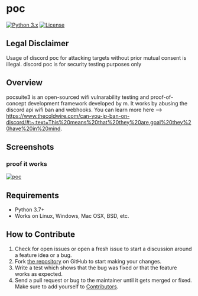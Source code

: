 # poc

[![Python 3.x](https://img.shields.io/badge/python-3.x-yellow.svg)](https://www.python.org/) [![License](https://img.shields.io/badge/license-GPLv2-red.svg)](https://raw.githubusercontent.com/knownsec/Pocsuite/master/docs/COPYING)

## Legal Disclaimer
Usage of discord poc for attacking targets without prior mutual consent is illegal.
discord poc is for security testing purposes only

## Overview
pocsuite3 is an open-sourced wifi vulnarability testing and proof-of-concept development framework developed by m.
It works by abusing the discord api wifi ban and webhooks. You can learn more here --> https://www.thecoldwire.com/can-you-ip-ban-on-discord/#:~:text=This%20means%20that%20they%20are,goal%20they%20have%20in%20mind.

## Screenshots

### proof it works
[![poc]('')]('')

## Requirements

- Python 3.7+
- Works on Linux, Windows, Mac OSX, BSD, etc.

## How to Contribute

1. Check for open issues or open a fresh issue to start a discussion around a feature idea or a bug.
2. Fork [the repository](https://github.com/indexingthefrog/poc) on GitHub to start making your changes.
3. Write a test which shows that the bug was fixed or that the feature works as expected.
4. Send a pull request or bug to the maintainer until it gets merged or fixed. Make sure to add yourself to [Contributors](./CONTRIBUTORS.md).
